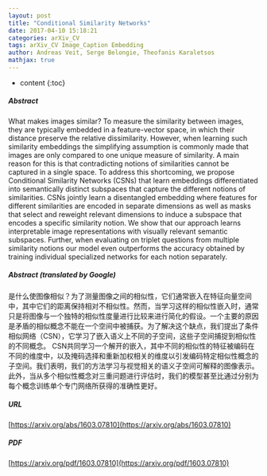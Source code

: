 ```yaml
---
layout: post
title: "Conditional Similarity Networks"
date: 2017-04-10 15:18:21
categories: arXiv_CV
tags: arXiv_CV Image_Caption Embedding
author: Andreas Veit, Serge Belongie, Theofanis Karaletsos
mathjax: true
---
```


* content
{:toc}

##### Abstract
What makes images similar? To measure the similarity between images, they are typically embedded in a feature-vector space, in which their distance preserve the relative dissimilarity. However, when learning such similarity embeddings the simplifying assumption is commonly made that images are only compared to one unique measure of similarity. A main reason for this is that contradicting notions of similarities cannot be captured in a single space. To address this shortcoming, we propose Conditional Similarity Networks (CSNs) that learn embeddings differentiated into semantically distinct subspaces that capture the different notions of similarities. CSNs jointly learn a disentangled embedding where features for different similarities are encoded in separate dimensions as well as masks that select and reweight relevant dimensions to induce a subspace that encodes a specific similarity notion. We show that our approach learns interpretable image representations with visually relevant semantic subspaces. Further, when evaluating on triplet questions from multiple similarity notions our model even outperforms the accuracy obtained by training individual specialized networks for each notion separately.

##### Abstract (translated by Google)
是什么使图像相似？为了测量图像之间的相似性，它们通常嵌入在特征向量空间中，其中它们的距离保持相对不相似性。然而，当学习这样的相似性嵌入时，通常只是将图像与一个独特的相似性度量进行比较来进行简化的假设。一个主要的原因是矛盾的相似概念不能在一个空间中被捕获。为了解决这个缺点，我们提出了条件相似网络（CSN），它学习了嵌入语义上不同的子空间，这些子空间捕捉到相似性的不同概念。 CSN共同学习一个解开的嵌入，其中不同的相似性的特征被编码在不同的维度中，以及掩码选择和重新加权相关的维度以引发编码特定相似性概念的子空间。我们表明，我们的方法学习与视觉相关的语义子空间可解释的图像表示。此外，当从多个相似性概念对三重问题进行评估时，我们的模型甚至比通过分别为每个概念训练单个专门网络所获得的准确性更好。

##### URL
[https://arxiv.org/abs/1603.07810](https://arxiv.org/abs/1603.07810)

##### PDF
[https://arxiv.org/pdf/1603.07810](https://arxiv.org/pdf/1603.07810)

